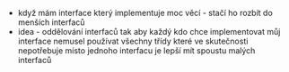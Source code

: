 * když mám interface který implementuje moc věcí - stačí ho rozbít do menších interfaců
* idea - oddělování interfaců tak aby každý kdo chce implementovat můj interface nemusel používat všechny třídy které ve skutečnosti nepotřebuje
místo jednoho interfacu je lepší mít spoustu malých interfaců